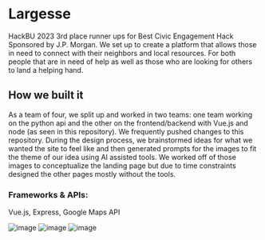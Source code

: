 # Largesse
HackBU 2023 3rd place runner ups for Best Civic Engagement Hack Sponsored by J.P. Morgan. We set up to create a platform that allows those in need to connect with their neighbors and local resources. For both people that are in need of help as well as those who are looking for others to land a helping hand.

## How we built it
As a team of four, we split up and worked in two teams: one team working on the python api and the other on the frontend/backend with Vue.js and node (as seen in this repository). We frequently pushed changes to this repository. During the design process, we brainstormed ideas for what we wanted the site to feel like and then generated prompts for the images to fit the theme of our idea using AI assisted tools. We worked off of those images to conceptualize the landing page but due to time constraints designed the other pages mostly without the tools.  

### Frameworks & APIs: 
Vue.js, Express, Google Maps API

![image](https://user-images.githubusercontent.com/81270095/216854563-bef8312d-74f4-4736-b2d3-09bcdcab95d7.png)
![image](https://user-images.githubusercontent.com/81270095/216854569-a7ec68b0-f91a-44fc-a230-8799d46741d7.png)
![image](https://user-images.githubusercontent.com/81270095/216854573-43f39169-fc70-4052-a559-8145ca0fdf8a.png)





